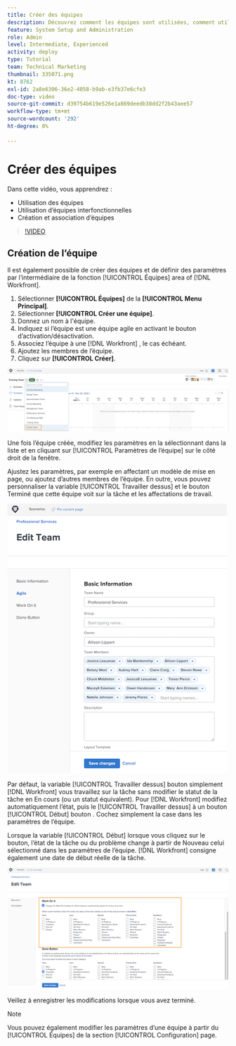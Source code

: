```yaml
---
title: Créer des équipes
description: Découvrez comment les équipes sont utilisées, comment utiliser des équipes interfonctionnelles et comment créer des équipes pour organiser les utilisateurs et accorder des autorisations.
feature: System Setup and Administration
role: Admin
level: Intermediate, Experienced
activity: deploy
type: Tutorial
team: Technical Marketing
thumbnail: 335071.png
kt: 8762
exl-id: 2a8e6306-36e2-4058-b9ab-e3fb37e6cfe3
doc-type: video
source-git-commit: d39754b619e526e1a869deedb38dd2f2b43aee57
workflow-type: tm+mt
source-wordcount: '292'
ht-degree: 0%

---
```


# Créer des équipes

Dans cette vidéo, vous apprendrez :

* Utilisation des équipes
* Utilisation d’équipes interfonctionnelles
* Création et association d’équipes

>[!VIDEO](https://video.tv.adobe.com/v/335071/?quality=12)

## Création de l’équipe

Il est également possible de créer des équipes et de définir des paramètres par l’intermédiaire de la fonction [!UICONTROL Équipes] area of [!DNL Workfront].

1. Sélectionner **[!UICONTROL Équipes]** de la **[!UICONTROL Menu Principal]**.
1. Sélectionner **[!UICONTROL Créer une équipe]**.
1. Donnez un nom à l&#39;équipe.
1. Indiquez si l’équipe est une équipe agile en activant le bouton d’activation/désactivation.
1. Associez l’équipe à une [!DNL Workfront] , le cas échéant.
1. Ajoutez les membres de l’équipe.
1. Cliquez sur **[!UICONTROL Créer]**.

![Menu Équipe sur [!UICONTROL Équipes] page](assets/admin-fund-create-team.png)

Une fois l’équipe créée, modifiez les paramètres en la sélectionnant dans la liste et en cliquant sur [!UICONTROL Paramètres de l’équipe] sur le côté droit de la fenêtre.

Ajustez les paramètres, par exemple en affectant un modèle de mise en page, ou ajoutez d’autres membres de l’équipe. En outre, vous pouvez personnaliser la variable [!UICONTROL Travailler dessus] et le bouton Terminé que cette équipe voit sur la tâche et les affectations de travail.

![[!UICONTROL Modifier l’équipe] window](assets/admin-fund-team-settings.png)

Par défaut, la variable [!UICONTROL Travailler dessus] bouton simplement [!DNL Workfront] vous travaillez sur la tâche sans modifier le statut de la tâche en En cours (ou un statut équivalent). Pour [!DNL Workfront] modifiez automatiquement l’état, puis le [!UICONTROL Travailler dessus] à un bouton [!UICONTROL Début] bouton . Cochez simplement la case dans les paramètres de l’équipe.

Lorsque la variable [!UICONTROL Début] lorsque vous cliquez sur le bouton, l’état de la tâche ou du problème change à partir de Nouveau celui sélectionné dans les paramètres de l’équipe. [!DNL Workfront] consigne également une date de début réelle de la tâche.

![[!UICONTROL Travailler dessus] section [!UICONTROL Modifier l’équipe] window](assets/admin-fund-start-button-team.png)

Veillez à enregistrer les modifications lorsque vous avez terminé.


>[!NOTE]
>
>Vous pouvez également modifier les paramètres d’une équipe à partir du [!UICONTROL Équipes] de la section [!UICONTROL Configuration] page.

<!---
learn more URLs
Create a team
Work On It and Done button overview
--->
